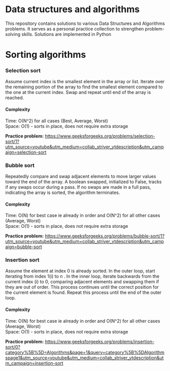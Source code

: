 # Data structures and algorithms

This repository contains solutions to various Data Structures and Algorithms problems. It serves as a personal practice collection to strengthen problem-solving skills. Solutions are implemented in Python <br>

# Sorting algorithms

### Selection sort

Assume current index is the smallest element in the array or list. Iterate over the remaining portion of the array to find the smallest element compared to the one at the current index. Swap and repeat until end of the array is reached.

#### Complexity

Time: O(N^2) for all cases (Best, Average, Worst)<br>
Space: O(1) - sorts in place, does not require extra storage <br>

**Practice problem:** https://www.geeksforgeeks.org/problems/selection-sort/1?utm_source=youtube&utm_medium=collab_striver_ytdescription&utm_campaign=selection-sort

### Bubble sort

Repeatedly compare and swap adjacent elements to move larger values toward the end of the array. A boolean swapped, initialized to False, tracks if any swaps occur during a pass. If no swaps are made in a full pass, indicating the array is sorted, the algorithm terminates.

#### Complexity

Time: O(N) for best case ie already in order and O(N^2) for all other cases (Average, Worst)<br>
Space: O(1) - sorts in place, does not require extra storage <br>

**Practice problem:** https://www.geeksforgeeks.org/problems/bubble-sort/1?utm_source=youtube&utm_medium=collab_striver_ytdescription&utm_campaign=bubble-sort

### Insertion sort

Assume the element at index 0 is already sorted. In the outer loop, start iterating from index 1(i) to n . In the inner loop, iterate backwards from the current index (i) to 0, comparing adjacent elements and swapping them if they are out of order. This process continues until the correct position for the current element is found. Repeat this process until the end of the outer loop.

#### Complexity

Time: O(N) for best case ie already in order and O(N^2) for all other cases (Average, Worst)<br>
Space: O(1) - sorts in place, does not require extra storage <br>

**Practice problem:** https://www.geeksforgeeks.org/problems/insertion-sort/0?category%5B%5D=Algorithms&page=1&query=category%5B%5DAlgorithmspage1&utm_source=youtube&utm_medium=collab_striver_ytdescription&utm_campaign=insertion-sort
